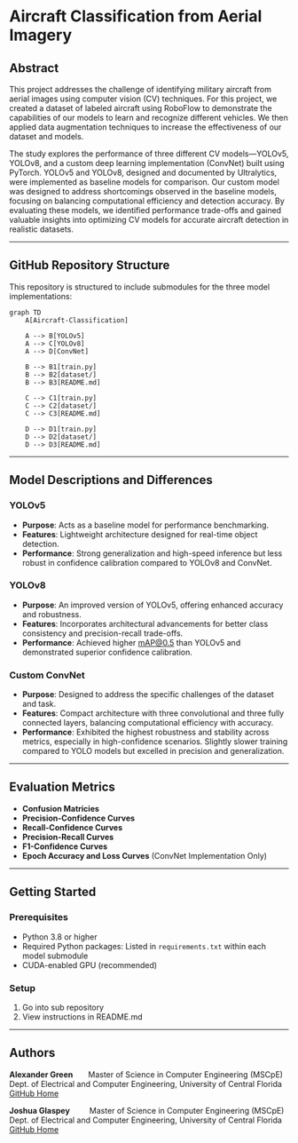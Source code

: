 # Aircraft Classification from Aerial Imagery

## Abstract

This project addresses the challenge of identifying military aircraft from aerial images using computer vision (CV) techniques. For this project, we created a dataset of labeled aircraft using RoboFlow to demonstrate the capabilities of our models to learn and recognize different vehicles. We then applied data augmentation techniques to increase the effectiveness of our dataset and models.

The study explores the performance of three different CV models—YOLOv5, YOLOv8, and a custom deep learning implementation (ConvNet) built using PyTorch. YOLOv5 and YOLOv8, designed and documented by Ultralytics, were implemented as baseline models for comparison. Our custom model was designed to address shortcomings observed in the baseline models, focusing on balancing computational efficiency and detection accuracy. By evaluating these models, we identified performance trade-offs and gained valuable insights into optimizing CV models for accurate aircraft detection in realistic datasets.

---

## GitHub Repository Structure

This repository is structured to include submodules for the three model implementations:

```mermaid
graph TD
    A[Aircraft-Classification]

    A --> B[YOLOv5]
    A --> C[YOLOv8]
    A --> D[ConvNet]

    B --> B1[train.py]
    B --> B2[dataset/]
    B --> B3[README.md]

    C --> C1[train.py]
    C --> C2[dataset/]
    C --> C3[README.md]

    D --> D1[train.py]
    D --> D2[dataset/]
    D --> D3[README.md]
```

---

## Model Descriptions and Differences

### **YOLOv5**

- **Purpose**: Acts as a baseline model for performance benchmarking.
- **Features**: Lightweight architecture designed for real-time object detection.
- **Performance**: Strong generalization and high-speed inference but less robust in confidence calibration compared to YOLOv8 and ConvNet.

### **YOLOv8**

- **Purpose**: An improved version of YOLOv5, offering enhanced accuracy and robustness.
- **Features**: Incorporates architectural advancements for better class consistency and precision-recall trade-offs.
- **Performance**: Achieved higher mAP@0.5 than YOLOv5 and demonstrated superior confidence calibration.

### **Custom ConvNet**

- **Purpose**: Designed to address the specific challenges of the dataset and task.
- **Features**: Compact architecture with three convolutional and three fully connected layers, balancing computational efficiency with accuracy.
- **Performance**: Exhibited the highest robustness and stability across metrics, especially in high-confidence scenarios. Slightly slower training compared to YOLO models but excelled in precision and generalization.

---

## Evaluation Metrics

- **Confusion Matricies**
- **Precision-Confidence Curves**
- **Recall-Confidence Curves**
- **Precision-Recall Curves**
- **F1-Confidence Curves**
- **Epoch Accuracy and Loss Curves** (ConvNet Implementation Only)

---

## Getting Started

### **Prerequisites**

- Python 3.8 or higher
- Required Python packages: Listed in `requirements.txt` within each model submodule
- CUDA-enabled GPU (recommended)

### **Setup**

1. Go into sub repository
2. View instructions in README.md

---

## Authors

**Alexander Green** &nbsp;&nbsp;&nbsp;&nbsp;&nbsp; Master of Science in Computer Engineering (MSCpE)<br>
Dept. of Electrical and Computer Engineering, University of Central Florida<br>
[GitHub Home](https://github.com/alexneilgreen)

**Joshua Glaspey** &nbsp;&nbsp;&nbsp;&nbsp;&nbsp;&nbsp;&nbsp; Master of Science in Computer Engineering (MSCpE)<br>
Dept. of Electrical and Computer Engineering, University of Central Florida<br>
[GitHub Home](https://github.com/jkglaspey)
